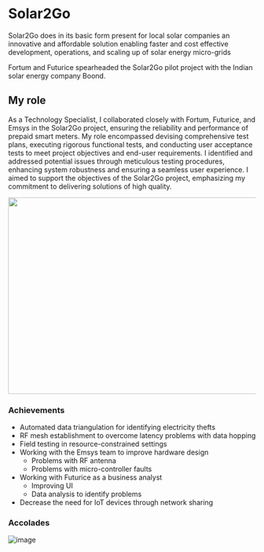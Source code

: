 # Solar2Go
Solar2Go does in its basic form present for local solar companies an innovative and affordable solution enabling faster and cost effective development, operations, and scaling up of solar energy micro-grids

Fortum and Futurice spearheaded the Solar2Go pilot project with the Indian solar energy company Boond. 

## My role

As a Technology Specialist, I collaborated closely with Fortum, Futurice, and Emsys in the Solar2Go project, ensuring the reliability and performance of prepaid smart meters. My role encompassed devising comprehensive test plans, executing rigorous functional tests, and conducting user acceptance tests to meet project objectives and end-user requirements. I identified and addressed potential issues through meticulous  testing procedures, enhancing system robustness and ensuring a seamless user experience. I aimed to support the objectives of the Solar2Go project, emphasizing my commitment to delivering solutions of high quality.

<img src="https://drive.google.com/uc?export=view&id=1sHP6RU17h4qhGJ8uuXXFEygefITTx9Le" width="600" height="400">

### Achievements

* Automated data triangulation for identifying electricity thefts
* RF mesh establishment to overcome latency problems with data hopping
* Field testing in resource-constrained settings
* Working with the Emsys team to improve hardware design
  * Problems with RF antenna
  * Problems with micro-controller faults
* Working with Futurice as a business analyst
  * Improving UI 
  * Data analysis to identify problems 
* Decrease the need for IoT devices through network sharing

### Accolades

![image](https://github.com/user-attachments/assets/93ecc061-22fb-406c-b4da-df3741a09a8f)




